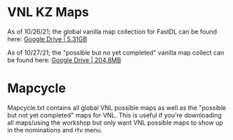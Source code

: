 # VNL KZ Maps
As of 10/26/21; the global vanilla map collection for FastDL can be found here: [Google Drive | 5.31GB](https://drive.google.com/file/d/1pxmwe5-W9aFxDNV4JgkT4i4_hI4sT0aT/view?usp=sharing)

As of 10/27/21; the "possible but no yet completed" vanilla map collect can be found here: [Google Drive | 204.8MB](https://drive.google.com/file/d/1LU5r3XH9rOyBq4EKQUBPqKmL2lfeesqv/view?usp=sharing)

# Mapcycle
Mapcycle.txt contains all global VNL possible maps as well as the "possible but not yet completed" maps for VNL. This is useful if you're downloading all maps/using the workshop but only want VNL possible maps to show up in the nominations and rtv menu. 

